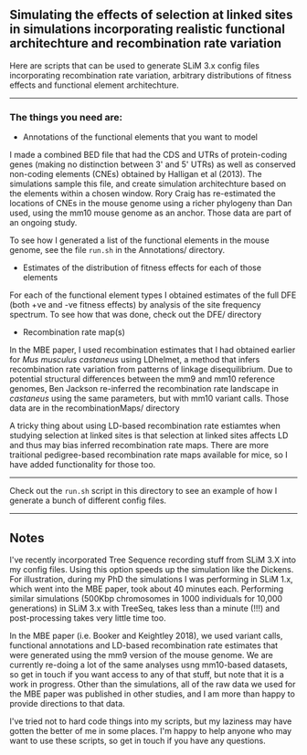## Simulating the effects of selection at linked sites in simulations incorporating realistic functional architechture and recombination rate variation

Here are scripts that can be used to generate SLiM 3.x config files incorporating recombination rate variation, arbitrary distributions of fitness effects and functional element architechture.

___

### The things you need are:

+ Annotations of the functional elements that you want to model

I made a combined BED file that had the CDS and UTRs of protein-coding genes (making no distinction between 3' and 5' UTRs) as well as conserved non-coding elements (CNEs) obtained by Halligan et al (2013). The simulations sample this file, and create simulation architechture based on the elements within a chosen window. Rory Craig has re-estimated the locations of CNEs in the mouse genome using a richer phylogeny than Dan used, using the mm10 mouse genome as an anchor. Those data are part of an ongoing study.
 
To see how I generated a list of the functional elements in the mouse genome, see the file ``run.sh`` in the Annotations/ directory.

+ Estimates of the distribution of fitness effects for each of those elements

For each of the functional element types I obtained estimates of the full DFE (both +ve and -ve fitness effects) by analysis of the site frequency spectrum. To see how that was done, check out the DFE/ directory

+ Recombination rate map(s)

In the MBE paper, I used recombination estimates that I had obtained earlier for *Mus musculus castaneus* using LDhelmet, a method that infers recombination rate variation from patterns of linkage disequilibrium. Due to potential structural differences between the mm9 and mm10 reference genomes, Ben Jackson re-inferred the recombination rate landscape in *castaneus* using the same parameters, but with mm10 variant calls. Those data are in the recombinationMaps/ directory

A tricky thing about using LD-based recombination rate estiamtes when studying selection at linked sites is that selection at linked sites affects LD and thus may bias inferred recombination rate maps. There are more traitional pedigree-based recombination rate maps available for mice, so I have added functionality for those too.

___


Check out the ``run.sh`` script in this directory to see an example of how I generate a bunch of different config files.

___

## Notes

I've recently incorporated Tree Sequence recording stuff from SLiM 3.X into my config files. Using this option speeds up the simulation like the Dickens. For illustration, during my PhD the simulations I was performing in SLiM 1.x, which went into the MBE paper, took about 40 minutes each. Performing similar simulations (500Kbp chromosomes in 1000 individuals for 10,000 generations) in SLiM 3.x with TreeSeq, takes less than a minute (!!!) and post-processing takes very little time too.  

In the MBE paper (i.e. Booker and Keightley 2018), we used variant calls, functional annotations and LD-based recombination rate estimates that were generated using the mm9 version of the mouse genome. We are currently re-doing a lot of the same analyses usng mm10-based datasets, so get in touch if you want access to any of that stuff, but note that it is a work in progress. Other than the simulations, all of the raw data we used for the MBE paper was published in other studies, and I am more than happy to provide directions to that data.

I've tried not to hard code things into my scripts, but my laziness may have gotten the better of me in some places. I'm happy to help anyone who may want to use these scripts, so get in touch if you have any questions.
